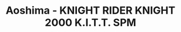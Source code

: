 ---
layout: product
title: "Aoshima - KNIGHT RIDER KNIGHT 2000 K.I.T.T. SPM"
price: "TBA" 
desc: "N/A"
img_path: "/assets/img/AO43554.jpg"
brand: "N/A"
available: false
special_offer: false
new: false
soon: false
cat: "010000"
subcat: "013700"
subsubcat: "0N/A"
sifra: "AO43554"
popular: false
---